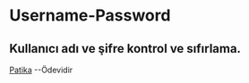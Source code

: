 # Username-Password
## Kullanıcı adı ve şifre kontrol ve sıfırlama.
[Patika](www.patika.dev) --Ödevidir
